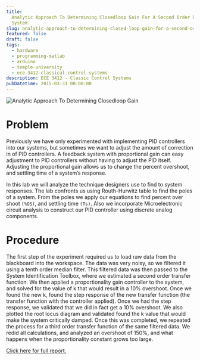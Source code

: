 ```yaml
---
title:
  Analytic Approach To Determining Closedloop Gain For A Second Order DC Motor
  System
slug: analytic-approach-to-determining-closed-loop-gain-for-a-second-order-dc-motor-system
featured: false
draft: false
tags:
  - hardware
  - programming-matlab
  - arduino
  - temple-university
  - ece-3412-classical-control-systems
description: ECE 3412 - Classic Control Systems
pubDatetime: 2015-03-31 00:00:00
---
```


![Analytic Approach To Determining Closedloop Gain](@assets/images/3412_controls/determining_closed-loop_gain_second_order_dc_system.png)

# Problem

Previously we have only experimented with implementing PID controllers into our
systems, but sometimes we want to adjust the amount of correction in of PID
controllers. A feedback system with proportional gain can easy adjustment to
PID controllers without having to adjust the PID itself. Adjusting the
proportional gain allows us to change the percent overshoot, and settling time
of a system’s response.

In this lab we will analyze the technique designers use to find to system
responses. The lab confronts us using Routh-Hurwitz table to find the poles of
a system. From the poles we apply our equations to find percent over shoot
`(%OS)`, and settling time `(Ts)`. Also we incorporate Microelectronic circuit
analysis to construct our PID controller using discrete analog components.

# Procedure

The first step of the experiment required us to load raw data from the
blackboard into the workspace. The data was very noisy, so we filtered it using
a tenth order median filter. This filtered data was then passed to the System
Identification Toolbox, where we estimated a second order transfer function. We
then applied a proportionality gain controller to the system, and solved for
the value of k that would result in a 10% overshoot. Once we found the new k,
found the step response of the new transfer function (the transfer function
with the controller applied). Once we had the step response, we validated that
we did in fact get a 10% overshoot. We also plotted the root locus diagram and
validated found the k value that would make the system critically damped. Once
this was completed, we repeated the process for a third order transfer function
of the same filtered data. We redid all calculations, and analyzed an overshoot
of 150%, and what happens when the proportionality constant grows too large.

[Click here for full report.](/assets/files/20150331_trejo_devin_lab07.pdf)
